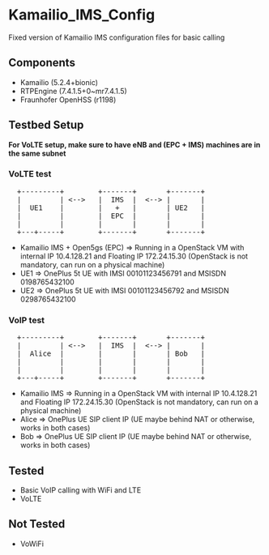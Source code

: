 # Kamailio_IMS_Config
Fixed version of Kamailio IMS configuration files for basic calling

## Components
- Kamailio (5.2.4+bionic)
- RTPEngine (7.4.1.5+0~mr7.4.1.5)
- Fraunhofer OpenHSS (r1198)

## Testbed Setup

**For VoLTE setup, make sure to have eNB and (EPC + IMS) machines are in the same subnet**

### VoLTE test
<pre>
  +---------+        +-------+       +-------+
  |         | <-->   |  IMS  |  <--> |       |
  |  UE1    |        |   +   |       | UE2   |
  |         |        |  EPC  |       |       |
  |         |        |       |       |       |
  +---+-----+        +-------+       +-------+
</pre>

- Kamailio IMS + Open5gs (EPC) => Running in a OpenStack VM with internal IP 10.4.128.21 and Floating IP 172.24.15.30 (OpenStack is not mandatory, can run on a physical machine)
- UE1 => OnePlus 5t UE with IMSI 00101123456791 and MSISDN 0198765432100
- UE2 => OnePlus 5t UE with IMSI 00101123456792 and MSISDN 0298765432100

### VoIP test
<pre>
  +---------+        +-------+       +-------+
  |         | <-->   |  IMS  |  <--> |       |
  |  Alice  |        |       |       | Bob   |
  |         |        |       |       |       |
  |         |        |       |       |       |
  +---+-----+        +-------+       +-------+
</pre>

- Kamailio IMS => Running in a OpenStack VM with internal IP 10.4.128.21 and Floating IP 172.24.15.30 (OpenStack is not mandatory, can run on a physical machine)
- Alice => OnePlus UE SIP client IP (UE maybe behind NAT or otherwise, works in both cases)
- Bob => OnePlus UE SIP client IP (UE maybe behind NAT or otherwise, works in both cases)

## Tested
- Basic VoIP calling with WiFi and LTE
- VoLTE

## Not Tested
- VoWiFi
